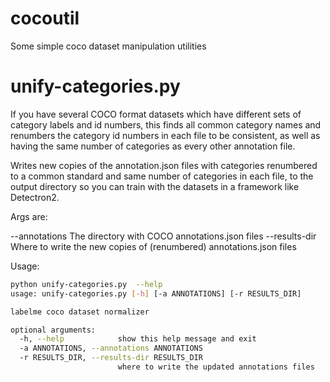 # cocoutil
Some simple coco dataset manipulation utilities

# unify-categories.py
If you have several COCO format datasets which have different sets of  category labels and id numbers, this finds all common category names and renumbers the category id numbers in each file to be consistent, as well as having the same number of categories as every other annotation file. 

Writes new copies of the annotation.json files with categories renumbered to a common standard and same number of categories in each file,  to the output directory so you can train with the datasets in a framework like Detectron2. 

Args are:

--annotations The directory with COCO annotations.json files
--results-dir  Where to write the new copies of (renumbered) annotations.json files

Usage:
```bash
python unify-categories.py  --help
usage: unify-categories.py [-h] [-a ANNOTATIONS] [-r RESULTS_DIR]

labelme coco dataset normalizer

optional arguments:
  -h, --help            show this help message and exit
  -a ANNOTATIONS, --annotations ANNOTATIONS
  -r RESULTS_DIR, --results-dir RESULTS_DIR
                        where to write the updated annotations files
                     
```

